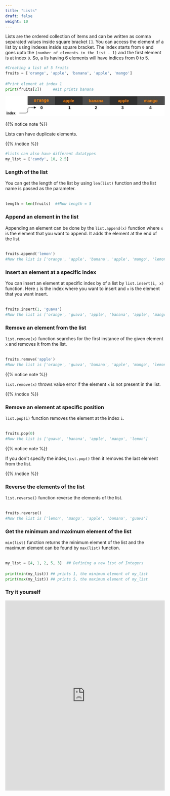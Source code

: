 ```yaml
---
title: "Lists"
draft: false
weight: 10
---
```


Lists are the ordered collection of items and can be written as comma separated values inside square bracket `[]`. You can access the element  of a list by using indexes inside square bracket. The index starts from `0` and goes upto the `(number of elements in the list - 1)` and the first element is at index `0`. So, a lis having 6 elements will have indices from 0 to 5. 

```python
#Creating a list of 5 fruits
fruits = ['orange', 'apple', 'banana', 'apple', 'mango']

#Print element at index 1
print(fruits[2])     ##it prints banana


```

![](listDiagram.png)

{{% notice note %}}

Lists can have duplicate elements.

{{% /notice %}}

```python
#lists can also have different datatypes
my_list = ['candy', 10, 2.5]

```

### Length of the list

You can get the length of the list by using `len(list)` function and the list name is passed as the parameter.

```python

length = len(fruits)  ##Now length = 5


```

### Append an element in the list

Appending an element can be done by the `list.append(x)` function where `x` is the element that you want to append. It adds the element at the end of the list.

```python

fruits.append('lemon')
#Now the list is ['orange', 'apple', 'banana', 'apple', 'mango', 'lemon']

```

### Insert an element at a specific index

You can insert an element at specific index by of a list by `list.insert(i, x)` function. Here `i` is the index where you want to insert and `x` is the element that you want insert.


```python

fruits.insert(1, 'guava')
#Now the list is ['orange', 'guava', 'apple', 'banana', 'apple', 'mango', 'lemon']

```

### Remove an element from the list

`list.remove(x)` function searches for the first instance of the given element `x` and removes it from the list.

```python

fruits.remove('apple')
#Now the list is ['orange', 'guava', 'banana', 'apple', 'mango', 'lemon']

```

{{% notice note %}}

`list.remove(x)` throws value error if the element `x` is not present in the list.

{{% /notice %}}


### Remove an element at specific position

`list.pop(i)` function removes the element at the index `i`.

```python

fruits.pop(0)
#Now the list is ['guava', 'banana', 'apple', 'mango', 'lemon']

```

{{% notice note %}}

If you don't specify the index,`list.pop()` then it removes the last element from the list.

{{% /notice %}}


### Reverse the elements of the list

`list.reverse()` function reverse the elements of the list.

```python

fruits.reverse()
#Now the list is ['lemon', 'mango', 'apple', 'banana', 'guava']

```

### Get the minimum and maximum element of the list

`min(list)` function returns the minimum element of the list and the maximum element can be found by `max(list)` function.

```python

my_list = [4, 1, 2, 5, 3]  ## Defining a new list of Integers

print(min(my_list)) ## prints 1, the minimum element of my_list
print(max(my_list)) ## prints 5, the maximum element of my_list

```

### Try it yourself

<iframe height="600px" width="100%" 
 src="https://repl.it/@nuevofoundation/python-blank?lite=true" scrolling="no" frameborder="no" allowtransparency="true" allowfullscreen="true" sandbox="allow-forms allow-pointer-lock allow-popups allow-same-origin allow-scripts allow-modals"></iframe>

